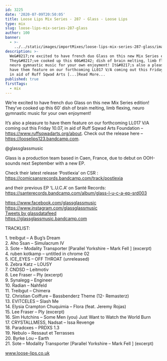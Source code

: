 ```yaml
---
id: 3225
date: '2020-07-09T20:50:05'
title: Loose Lips Mix Series - 287 - Glass - Loose Lips
type: mix
slug: loose-lips-mix-series-287-glass
author: 100
banner:
  - >-
    ../../static/images/importMixes/loose-lips-mix-series-287-glass/image3225.jpeg
description: >-
  We&#8217;re excited to have french duo Glass on this new Mix Series edition!
  They&#8217;ve cooked up this 60&#8242; dish of brain melting, limb flexing,
  neuro gymnastic music for your own enjoyment! It&#8217;s also a pleasure to
  have them feature on our forthcoming LL017 V/A coming out this Friday 10.07,
  in aid of Ruff Sqwad Arts [...]Read More...
published: true
firstTags:
  - mix
---
```

We’re excited to have french duo Glass on this new Mix Series edition! They’ve cooked up this 60′ dish of brain melting, limb flexing, neuro gymnastic music for your own enjoyment!

It’s also a pleasure to have them feature on our forthcoming LL017 V/A coming out this Friday 10.07, in aid of Ruff Sqwad Arts Foundation – https://www.ruffsqwadarts.org/about. Check out the release here – https://looselips123.bandcamp.com.

@glassglassmusic

Glass is a production team based in Caen, France, due to debut on OOH-sounds next September with a new EP.

Check their latest release ‘Postlexia’ on CSR : https://comicsansrecords.bandcamp.com/track/postlexia

and their previous EP ‘L.U.C.A’ on Santé Records:  
https://santerecords.bandcamp.com/album/glass-l-u-c-a-ep-srd003

https://www.facebook.com/glassglassmusic  
https://www.instagram.com/glassglassmusic  
[Tweets by glassdatafeed](https://twitter.com/glassdatafeed?ref_src=twsrc%5Etfw)  
https://glassglassmusic.bandcamp.com

TRACKLIST:

1\. treibgut – A Bug’s Dream  
2\. Aho Ssan – Simulacrum IV  
3\. Sote – Modality Transporter \[Parallel Yorkshire – Mark Fell \] (excerpt)  
4\. ruben kotkamp – untitled in chrome 02  
5\. ICE\_EYES – OFF THROAT (unreleased)  
6\. Zebra Katz – LOUSY  
7\. CNDSD – Leitmotiv  
8\. Lee Fraser – Ply (excerpt)  
9\. Synalegg – Engineer  
10\. Radian – Nahfeld  
11\. Treibgut – Chimera  
12\. Christian Coiffure – Bassbenderz Theme (12- Remasterz)  
13\. EVITCELES – Slash Me  
14\. Elysia Crampton Chuquimia – Flora (feat. Jeremy Rojas)  
15\. Lee Fraser – Ply (excerpt)  
16\. Sim Hutchins – Some Men (you) Just Want to Watch the World Burn  
17\. CRYSTALLMESS, Nadsat – Issa Revenge  
18\. Paradoxes – PRDXS 1.3  
19\. Nebulo – Ressaut et Terrasses  
20\. Byrke Lou – Earth  
21\. Sote – Modality Transporter \[Parallel Yorkshire – Mark Fell \] (excerpt)

www.loose-lips.co.uk